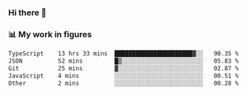 ### Hi there 👋

### 📊 My work in figures

<!--START_SECTION:waka-->

```txt
TypeScript    13 hrs 33 mins  ██████████████████████▓░░   90.35 %
JSON          52 mins         █▒░░░░░░░░░░░░░░░░░░░░░░░   05.83 %
Git           25 mins         ▓░░░░░░░░░░░░░░░░░░░░░░░░   02.87 %
JavaScript    4 mins          ░░░░░░░░░░░░░░░░░░░░░░░░░   00.51 %
Other         2 mins          ░░░░░░░░░░░░░░░░░░░░░░░░░   00.28 %
```

<!--END_SECTION:waka-->

